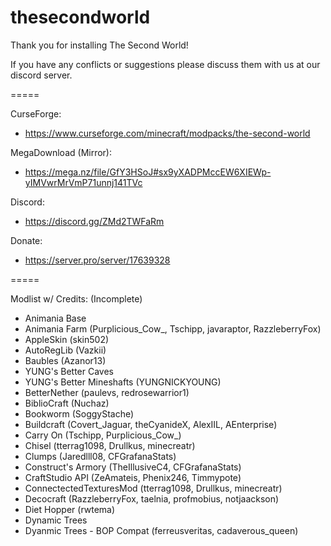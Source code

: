 # thesecondworld
Thank you for installing The Second World!

If you have any conflicts or suggestions please discuss them with us at our discord server.

=====

CurseForge:
- https://www.curseforge.com/minecraft/modpacks/the-second-world

MegaDownload (Mirror):
- https://mega.nz/file/GfY3HSoJ#sx9yXADPMccEW6XIEWp-yIMVwrMrVmP71unnj141TVc

Discord:
- https://discord.gg/ZMd2TWFaRm

Donate:
- https://server.pro/server/17639328

=====

Modlist w/ Credits: (Incomplete)

- Animania Base
- Animania Farm
(Purplicious_Cow_, Tschipp, javaraptor, RazzleberryFox)
- AppleSkin
(skin502)
- AutoRegLib
(Vazkii)
- Baubles
(Azanor13)
- YUNG's Better Caves
- YUNG's Better Mineshafts
(YUNGNICKYOUNG)
- BetterNether
(paulevs, redrosewarrior1)
- BiblioCraft 
(Nuchaz)
- Bookworm
(SoggyStache)
- Buildcraft
(Covert_Jaguar, theCyanideX, AlexIIL, AEnterprise)
- Carry On
(Tschipp, Purplicious_Cow_)
- Chisel
(tterrag1098, Drullkus, minecreatr)
- Clumps
(Jaredlll08, CFGrafanaStats) 
- Construct's Armory
(TheIllusiveC4, CFGrafanaStats)
- CraftStudio API 
(ZeAmateis, Phenix246, Timmypote)
- ConnectectedTexturesMod
(tterrag1098, Drullkus, minecreatr)
- Decocraft
(RazzleberryFox, taelnia, profmobius, notjaackson)
- Diet Hopper
(rwtema)
- Dynamic Trees
- Dyanmic Trees - BOP Compat
(ferreusveritas, cadaverous_queen)
